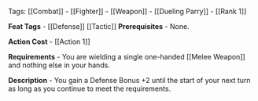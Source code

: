 Tags: [[Combat]] - [[Fighter]] - [[Weapon]] - [[Dueling Parry]] - [[Rank 1]]

**Feat Tags** - [[Defense]] [[Tactic]]
**Prerequisites** - None.

**Action Cost** - [[Action 1]] 

**Requirements** - You are wielding a single one-handed [[Melee Weapon]] and nothing else in your hands.

**Description** - You gain a Defense Bonus +2 until the start of your next turn as long as you continue to meet the requirements.